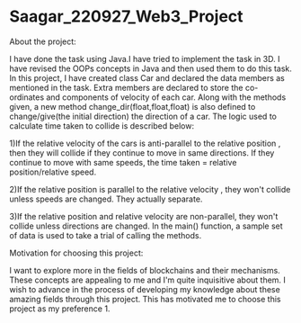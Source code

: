 # Saagar_220927_Web3_Project
About the project:

I have done the task using Java.I have tried to implement the task in 3D. I have revised the OOPs concepts in Java and then used them to do this task.
In this project, I have created class Car and declared the data members as mentioned in the task. Extra members are declared to store the co-ordinates and components of velocity of each car. Along with the methods given, a new method change_dir(float,float,float) is also defined to change/give(the initial direction) the direction of a car.
The logic used to calculate time taken to collide is described below:

1)If the relative velocity of the cars is anti-parallel to the relative position , then they will collide if they continue to move in same directions. If they continue to move with same speeds, the time taken = relative position/relative speed.

2)If the relative position is parallel to the relative velocity , they won't collide unless speeds are changed. They actually separate.

3)If the relative position and relative velocity are non-parallel, they won't collide unless directions are changed.
In the main() function,
a sample set of data is used to take a trial of calling the methods.

Motivation for choosing this project:

I want to explore more in the fields of blockchains and their mechanisms. These concepts are appealing to me and I'm quite inquisitive about them. I wish to advance in the process of developing my knowledge about these amazing fields through this project. This has motivated me to choose this project as my preference 1.
